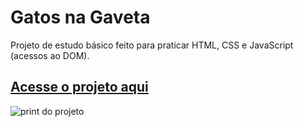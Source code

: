 # Gatos na Gaveta
Projeto de estudo básico feito para praticar HTML, CSS e JavaScript (acessos ao DOM).

<h2><a href="https://stelleal.github.io/gatos-na-gaveta/" target="_blank">Acesse o projeto aqui</a></h2>

<img src="https://i.imgur.com/mWj37WG.png" title="print do projeto" />
